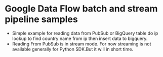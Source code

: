 # Google Data Flow batch and stream pipeline samples
- Simple example for reading data from PubSub or BigQuery table do ip lookup to find country name from ip then insert data to bigquery.
- Reading From PubSub is in stream mode. For now streaming is not available generally for Python SDK.But it will in short time.
